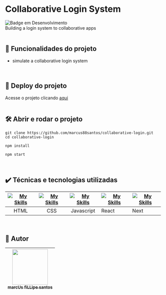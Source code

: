 # Collaborative Login System

![Badge em Desenvolvimento](http://img.shields.io/static/v1?label=STATUS&message=EM%20DESENVOLVIMENTO&color=GREEN&style=for-the-badge)  
Building a login system to collaborative apps
<br />
<br />

## :hammer: Funcionalidades do projeto

- simulate a collaborative login system

<br />

## 📁 Deploy do projeto

Acesse o projeto clicando [aqui](https://marcus88santos.github.io/collaborative-login/)
<br />
<br />

## 🛠️ Abrir e rodar o projeto

```
git clone https://github.com/marcus88santos/collaborative-login.git
cd collaborative-login
```

```
npm install
```

```
npm start
```

<br />

## ✔️ Técnicas e tecnologias utilizadas

| [![My Skills](https://skillicons.dev/icons?i=html)]() | [![My Skills](https://skillicons.dev/icons?i=css)]() | [![My Skills](https://skillicons.dev/icons?i=js)]() | [![My Skills](https://skillicons.dev/icons?i=react)]() | [![My Skills](https://skillicons.dev/icons?i=next)]() |
| :---------------------------------------------------: | :--------------------------------------------------: | :-------------------------------------------------: | ------------------------------------------------------ | ----------------------------------------------------- |
|                         HTML                          |                         CSS                          |                     Javascript                      | React                                                  | Next                                                  |

<br />

## 🚶 Autor

| [<img loading="lazy" src="https://github.com/marcus88santos.png?size=115" width=115><br><sub>marcUs fiLLipe santos</sub>](https://github.com/marcus88santos) |
| :----------------------------------------------------------------------------------------------------------------------------------------------------------: |
